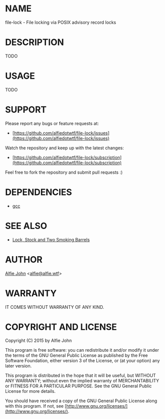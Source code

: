 # NAME

file-lock - File locking via POSIX advisory record locks

# DESCRIPTION

TODO

# USAGE

TODO

# SUPPORT

Please report any bugs or feature requests at:

* [https://github.com/alfiedotwtf/file-lock/issues](https://github.com/alfiedotwtf/file-lock/issues)

Watch the repository and keep up with the latest changes:

* [https://github.com/alfiedotwtf/file-lock/subscription](https://github.com/alfiedotwtf/file-lock/subscription)

Feel free to fork the repository and submit pull requests :)

# DEPENDENCIES

* [gcc](https://gcc.gnu.org/)

# SEE ALSO

* [Lock, Stock and Two Smoking Barrels](http://www.imdb.com/title/tt0120735/)

# AUTHOR

[Alfie John](https://www.alfie.wtf) &lt;[alfie@alfie.wtf](mailto:alfie@alfie.wtf)&gt;

# WARRANTY

IT COMES WITHOUT WARRANTY OF ANY KIND.

# COPYRIGHT AND LICENSE

Copyright (C) 2015 by Alfie John

This program is free software: you can redistribute it and/or modify it under
the terms of the GNU General Public License as published by the Free Software
Foundation, either version 3 of the License, or (at your option) any later
version.

This program is distributed in the hope that it will be useful, but WITHOUT ANY
WARRANTY; without even the implied warranty of MERCHANTABILITY or FITNESS FOR A
PARTICULAR PURPOSE. See the GNU General Public License for more details.

You should have received a copy of the GNU General Public License along with
this program. If not, see [http://www.gnu.org/licenses/](http://www.gnu.org/licenses/).
